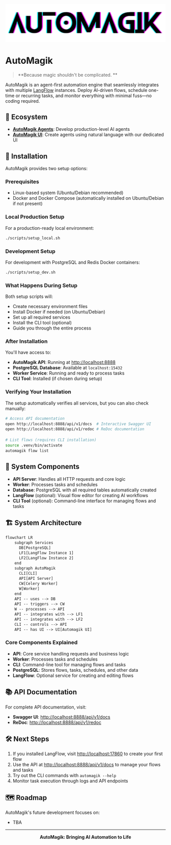 <p align="center">
  <img src=".github/images/automagik_logo.png" alt="AutoMagik Logo" width="600"/>
</p>

# AutoMagik

> **Because magic shouldn't be complicated. **

AutoMagik is an agent-first automation engine that seamlessly integrates with multiple [LangFlow](https://github.com/langflow-ai/langflow) instances. Deploy AI-driven flows, schedule one-time or recurring tasks, and monitor everything with minimal fuss—no coding required.

## 🔗 Ecosystem

- **[AutoMagik Agents](https://github.com/namastexlabs/automagik-agents)**: Develop production-level AI agents
- **[AutoMagik UI](https://github.com/namastexlabs/automagik-ui)**: Create agents using natural language with our dedicated UI

## 🚀 Installation

AutoMagik provides two setup options:

### Prerequisites

- Linux-based system (Ubuntu/Debian recommended)
- Docker and Docker Compose (automatically installed on Ubuntu/Debian if not present)

### Local Production Setup

For a production-ready local environment:

```bash
./scripts/setup_local.sh
```

### Development Setup

For development with PostgreSQL and Redis Docker containers:

```bash
./scripts/setup_dev.sh
```

### What Happens During Setup

Both setup scripts will:
- Create necessary environment files
- Install Docker if needed (on Ubuntu/Debian)
- Set up all required services
- Install the CLI tool (optional)
- Guide you through the entire process

### After Installation

You'll have access to:
- **AutoMagik API**: Running at [http://localhost:8888](http://localhost:8888)
- **PostgreSQL Database**: Available at `localhost:15432`
- **Worker Service**: Running and ready to process tasks
- **CLI Tool**: Installed (if chosen during setup)

### Verifying Your Installation

The setup automatically verifies all services, but you can also check manually:

```bash
# Access API documentation
open http://localhost:8888/api/v1/docs  # Interactive Swagger UI
open http://localhost:8888/api/v1/redoc # ReDoc documentation

# List flows (requires CLI installation)
source .venv/bin/activate
automagik flow list
```

## 🧩 System Components

- **API Server**: Handles all HTTP requests and core logic
- **Worker**: Processes tasks and schedules
- **Database**: PostgreSQL with all required tables automatically created
- **LangFlow** (optional): Visual flow editor for creating AI workflows
- **CLI Tool** (optional): Command-line interface for managing flows and tasks

## 🏗️ System Architecture

```mermaid
flowchart LR
    subgraph Services
      DB[PostgreSQL]
      LF1[LangFlow Instance 1]
      LF2[LangFlow Instance 2]
    end
    subgraph AutoMagik
      CLI[CLI]
      API[API Server]
      CW[Celery Worker]
      W[Worker]
    end
    API -- uses --> DB
    API -- triggers --> CW
    W -- processes --> API
    API -- integrates with --> LF1
    API -- integrates with --> LF2
    CLI -- controls --> API
    API -- has UI --> UI[Automagik UI]
```

### Core Components Explained

- **API**: Core service handling requests and business logic
- **Worker**: Processes tasks and schedules
- **CLI**: Command-line tool for managing flows and tasks
- **PostgreSQL**: Stores flows, tasks, schedules, and other data
- **LangFlow**: Optional service for creating and editing flows

## 📚 API Documentation

For complete API documentation, visit:
- **Swagger UI**: [http://localhost:8888/api/v1/docs](http://localhost:8888/api/v1/docs)
- **ReDoc**: [http://localhost:8888/api/v1/redoc](http://localhost:8888/api/v1/redoc)

## 🛠️ Next Steps

1. If you installed LangFlow, visit [http://localhost:17860](http://localhost:17860) to create your first flow
2. Use the API at [http://localhost:8888/api/v1/docs](http://localhost:8888/api/v1/docs) to manage your flows and tasks
3. Try out the CLI commands with `automagik --help`
4. Monitor task execution through logs and API endpoints

## 🗺️ Roadmap

AutoMagik's future development focuses on:
- TBA

---

<p align="center">
  <b>AutoMagik: Bringing AI Automation to Life</b>
</p>

